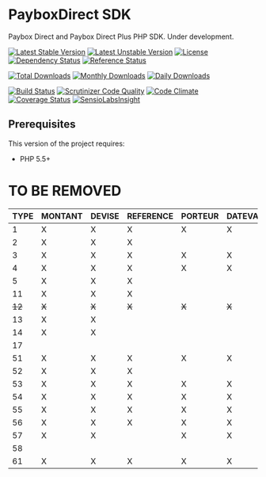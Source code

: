 # PayboxDirect SDK

Paybox Direct and Paybox Direct Plus PHP SDK. Under development.

[![Latest Stable Version](https://poser.pugx.org/nexylan/paybox-direct/v/stable)](https://packagist.org/packages/nexylan/paybox-direct)
[![Latest Unstable Version](https://poser.pugx.org/nexylan/paybox-direct/v/unstable)](https://packagist.org/packages/nexylan/paybox-direct)
[![License](https://poser.pugx.org/nexylan/paybox-direct/license)](https://packagist.org/packages/nexylan/paybox-direct)
[![Dependency Status](https://www.versioneye.com/php/nexylan:paybox-direct/badge.svg)](https://www.versioneye.com/php/nexylan:paybox-direct)
[![Reference Status](https://www.versioneye.com/php/nexylan:paybox-direct/reference_badge.svg)](https://www.versioneye.com/php/nexylan:paybox-direct/references)

[![Total Downloads](https://poser.pugx.org/nexylan/paybox-direct/downloads)](https://packagist.org/packages/nexylan/paybox-direct)
[![Monthly Downloads](https://poser.pugx.org/nexylan/paybox-direct/d/monthly)](https://packagist.org/packages/nexylan/paybox-direct)
[![Daily Downloads](https://poser.pugx.org/nexylan/paybox-direct/d/daily)](https://packagist.org/packages/nexylan/paybox-direct)

[![Build Status](https://travis-ci.org/nexylan/paybox-direct.svg?branch=master)](https://travis-ci.org/nexylan/paybox-direct)
[![Scrutinizer Code Quality](https://scrutinizer-ci.com/g/nexylan/paybox-direct/badges/quality-score.png?b=master)](https://scrutinizer-ci.com/g/nexylan/paybox-direct/?branch=master)
[![Code Climate](https://codeclimate.com/github/nexylan/paybox-direct/badges/gpa.svg)](https://codeclimate.com/github/nexylan/paybox-direct)
[![Coverage Status](https://coveralls.io/repos/nexylan/paybox-direct/badge.svg?branch=master)](https://coveralls.io/r/nexylan/paybox-direct?branch=master)
[![SensioLabsInsight](https://insight.sensiolabs.com/projects/ec7d670c-71e3-4c1a-8c12-d91a1c90c2a7/mini.png)](https://insight.sensiolabs.com/projects/8a6b5dd0-e974-478c-92ee-43125cb7bae3)

## Prerequisites

This version of the project requires:

* PHP 5.5+

# TO BE REMOVED

| TYPE | MONTANT | DEVISE | REFERENCE | PORTEUR | DATEVAL | AUTORISATION | NUMAPPEL | NUMTRANS | REFABONNE |
| ---- | ------- | ------ | --------- | ------- | ------- | ------------ | -------- | -------- | --------- |
| 1  | X | X | X | X | X | X |   |   |   |
| 2  | X | X | X |   |   |   | X | X |   |
| 3  | X | X | X | X | X | X |   |   |   |
| 4  | X | X | X | X | X |   |   |   |   |
| 5  | X | X | X |   |   |   | X | X |   |
| 11 | X | X | X |   |   |   |   |   |   |
| ~~12~~ | ~~X~~ | ~~X~~ | ~~X~~ | ~~X~~ | ~~X~~ |   |   |   |   |
| 13 | X | X |   |   |   | X | X | X |   |
| 14 | X | X |   |   |   |   | X | X |   |
| 17 |   |   |   |   |   |   |   | X |   |
| 51 | X | X | X | X | X | X |   |   | X |
| 52 | X | X | X |   |   |   | X | X |   |
| 53 | X | X | X | X | X |   |   |   | X |
| 54 | X | X | X | X | X |   |   |   | X |
| 55 | X | X | X | X | X |   | X | X | X |
| 56 | X | X | X | X | X | X |   |   | X |
| 57 | X | X |   | X | X | X |   |   | X |
| 58 |   |   |   |   |   |   |   |   | X |
| 61 | X | X | X | X | X |   |   |   | X |
